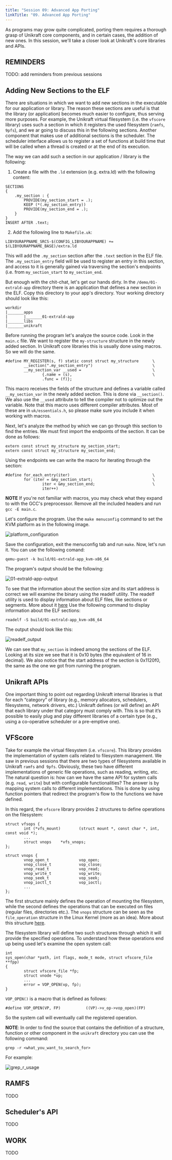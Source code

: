 ```yaml
---
title: "Session 09: Advanced App Porting"
linkTitle: "09. Advanced App Porting"
---
```

As programs may grow quite complicated, porting them requires a thorough grasp of Unikraft core components, and in certain cases, the addition of new ones. In this session, we'll take a closer look at Unikraft's core libraries and APIs.

## REMINDERS
TODO: add reminders from previous sessions

## Adding New Sections to the ELF
There are situations in which we want to add new sections in the executable for our application or library.
The reason these sections are useful is that the library (or application) becomes much easier to configure, thus serving more purposes.
For example, the Unikraft virtual filesystem (i.e. the `vfscore` library) uses such a section in which it registers the used filesystem (`ramfs`, `9pfs`), and we ar going to discuss this in the following sections.
Another component that makes use of additional sections is the scheduler.
The scheduler interface allows us to register a set of functions at build time that will be called when a thread is created or at the end of its execution.

The way we can add such a section in our application / library is the following:
1. Create a file with the `.ld` extension (e.g. extra.ld) with the following content:
```
SECTIONS
{
	.my_section : {
    	PROVIDE(my_section_start = .);
     	KEEP (*(.my_section_entry))
     	PROVIDE(my_section_end = .);
	}
}
INSERT AFTER .text;
```
2. Add the following line to `Makefile.uk`:
```
LIBYOURAPPNAME_SRCS-$(CONFIG_LIBYOURAPPNAME) += $(LIBYOURAPPNAME_BASE)/extra.ld
```
This will add the `.my_section` section after the `.text` section in the ELF file.
The `.my_section_entry` field will be used to register an entry in this section, and access to it is generally gained via traversing the section's endpoints (i.e. from `my_section_start` to `my_section_end`.

But enough with the chit-chat, let's get our hands dirty.
In the `/demo/01-extrald-app` directory there is an application that defines a new section in the ELF.
Copy this directory to your app's directory.
Your working directory should look like this:
```
workdir
|_______apps
|       |_______01-extrald-app
|_______libs
|_______unikraft
```

Before running the program let's analyze the source code.
Look in the `main.c` file.
We want to register the `my-structure` structure in the newly added section.
In Unikraft core libraries this is usually done using macros.
So we will do the same.

```
#define MY_REGISTER(s, f) static const struct my_structure      \
        __section(".my_section_entry")                          \
        __my_section_var __used =                               \
                {.name = (s),                                   \
                .func = (f)};
```
This macro receives the fields of the structure and defines a variable called `__my_section_var` in the newly added section.
This is done via `__section()`.
We also use the `__used` attribute to tell the compiler not to optimize out the variable.
Note that this macro uses different compiler attributes.
Most of these are in `uk/essentials.h`, so please make sure you include it when working with macros.

Next, let's analyze the method by which we can go through this section to find the entries.
We must first import the endpoints of the section.
It can be done as follows:

```
extern const struct my_structure my_section_start;
extern const struct my_structure my_section_end;
```
Using the endpoints we can write the macro for iterating through the section:

```
#define for_each_entry(iter)                                    \
        for (iter = &my_section_start;                          \
                iter < &my_section_end;                         \
                iter++)

```
**NOTE** If you're not familiar with macros, you may check what they expand to with the GCC's preprocessor.
Remove all the included headers and run `gcc -E main.c`.

Let's configure the program.
Use the `make menuconfig` command to set the KVM platform as in the following image.

![platform_configuration](./images/platform_configuration.png)

Save the configuration, exit the menuconfig tab and run `make`.
Now, let's run it.
You can use the following comand:
```
qemu-guest -k build/01-extrald-app_kvm-x86_64
```

The program's output should be the following:

![01-extrald-app-output](./images/01-extrald-app-output.png)

To see that the information about the section size and its start address is correct we will examine the binary using the readelf utility.
The readelf utility is used to display information about ELF files, like sections or segments.
More about it [here](https://man7.org/linux/man-pages/man1/readelf.1.html)
Use the following command to display information about the ELF sections:
```
readelf -S build/01-extrald-app_kvm-x86_64
```

The output should look like this:

![readelf_output](./images/readelf_output.png)

We can see that `my_section` is indeed among the sections of the ELF.
Looking at its size we see that it is 0x10 bytes (the equivalent of 16 in decimal).
We also notice that the start address of the section is 0x1120f0, the same as the one we got from running the program.

## Unikraft APIs

One important thing to point out regarding Unikraft internal libraries is that for each “category” of library (e.g., memory allocators, schedulers, filesystems, network drivers, etc.)
Unikraft defines (or will define) an API that each library under that category must comply with.
This is so that it’s possible to easily plug and play different libraries of a certain type (e.g., using a co-operative scheduler or a pre-emptive one).

## VFScore
Take for example the virtual filesystem (i.e. `vfscore`).
This library provides the implementation of system calls related to filesystem management.
We saw in previous sessions that there are two types of filesystems available in Unikraft `ramfs` and` 9pfs`.
Obviously, these two have different implementations of generic file operations, such as reading, writing, etc.
The natural question is: how can we have the same API for system calls (e.g. `read`,` write`) but with configurable functionalities?
The answer is by mapping system calls to different implementations.
This is done by using function pointers that redirect the program's flow to the functions we have defined.

In this regard, the `vfscore` library provides 2 structures to define operations on the filesystem:
```
struct vfsops {
        int (*vfs_mount)        (struct mount *, const char *, int, const void *);
        ...
        struct vnops    *vfs_vnops;
};
```
```
struct vnops {
        vnop_open_t             vop_open;
        vnop_close_t            vop_close;
        vnop_read_t             vop_read;
        vnop_write_t            vop_write;
        vnop_seek_t             vop_seek;
        vnop_ioctl_t            vop_ioctl;
        ...
};
```
The first structure mainly defines the operation of mounting the filesystem, while the second defines the operations that can be executed on files (regular files, directories etc.).
The `vnops` structure can be seen as the `file_operation` structure in the Linux Kernel (more as an idea).
More about this structure [here](https://tldp.org/LDP/lkmpg/2.4/html/c577.htm).

The filesystem library will define two such structures through which it will provide the specified operations.
To understand how these operations end up being used let's examine the open system call:
```
int
sys_open(char *path, int flags, mode_t mode, struct vfscore_file **fpp)
{
        struct vfscore_file *fp;
        struct vnode *vp;
        ...
        error = VOP_OPEN(vp, fp);
}
```
`VOP_OPEN()` is a macro that is defined as follows:
```
#define VOP_OPEN(VP, FP)           ((VP)->v_op->vop_open)(FP)
```
So the system call will eventually call the registered operation.

**NOTE**: In order to find the source that contains the definition of a structure, function or other component in the `unikraft` directory you can use the following command:
```
grep -r <what_you_want_to_search_for>
```
For example:

![grep_r_usage](./images/grep_r_usage.png)

## RAMFS
TODO

## Scheduler's API
TODO

## WORK
TODO